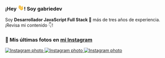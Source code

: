 <h3>¡Hey <img src="https://raw.githubusercontent.com/ABSphreak/ABSphreak/master/gifs/Hi.gif" width="20px" decondig="async">! Soy gabriedev</h3>

<p>Soy <strong>Desarrollador JavaScript Full Stack 🚀</strong> más de tres años de experiencia.<br />¡Revisa mi contenido 👇!</p>

### 📸 Mis últimas fotos en [mi Instagram](https://instagram.com/gabrie.dev)


<a href='https://instagram.com/p/CxTmOF6vN8M' target='_blank'>
  <img width='20%' src='https://instagram.fkiv8-1.fna.fbcdn.net/v/t51.2885-15/378565944_323878180141713_8920720304536029091_n.jpg?stp=dst-jpg_e15&_nc_ht=instagram.fkiv8-1.fna.fbcdn.net&_nc_cat=109&_nc_ohc=xJnwwMGJRpkAX8wr5q5&edm=APU89FABAAAA&ccb=7-5&oh=00_AfAgpFK855yWoZexzfj_Tu-KgjWJ1a-u0EFrRUqJXLo_NQ&oe=6512CCD8&_nc_sid=bc0c2c' alt='Instagram photo' />
</a>
<a href='https://instagram.com/p/CxLlYVlupp3' target='_blank'>
  <img width='20%' src='https://instagram.fkiv8-1.fna.fbcdn.net/v/t51.2885-15/377997579_196784406648750_7872949112471886655_n.webp?stp=dst-jpg_e35&_nc_ht=instagram.fkiv8-1.fna.fbcdn.net&_nc_cat=106&_nc_ohc=O6ffu09ZcnUAX-xji9c&edm=APU89FABAAAA&ccb=7-5&oh=00_AfDZ9XvhbZ9ZYAFYfqJGx911bhF9OHivIB9iCd6LTx2qSw&oe=651237DB&_nc_sid=bc0c2c' alt='Instagram photo' />
</a>
<a href='https://instagram.com/p/CxIn_Irugo4' target='_blank'>
  <img width='20%' src='https://instagram.fkiv8-1.fna.fbcdn.net/v/t51.2885-15/376780815_821779196307492_4053583912414574279_n.jpg?stp=dst-jpg_e15&_nc_ht=instagram.fkiv8-1.fna.fbcdn.net&_nc_cat=100&_nc_ohc=SuOpAZ16hvkAX8T4ppA&edm=APU89FABAAAA&ccb=7-5&oh=00_AfDgSO5uZQApqniMACGu6fUdDkdzfEnujtPPYIbEnUp7XQ&oe=65110A43&_nc_sid=bc0c2c' alt='Instagram photo' />
</a>
